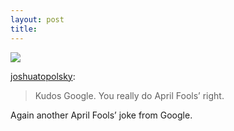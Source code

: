 ```yaml
---
layout: post
title: 
---
```


<img src="/tumblr_files/RUEUERDJclrqezmaT1o6wxu8o1_250.png"/><br/><p><a href="http://joshuatopolsky.tumblr.com/post/91928357/kudos-google-you-really-do-april-fools-right">joshuatopolsky</a>:</p>

<blockquote>Kudos Google. You really do April Fools’ right.</blockquote>

<p>Again another April Fools&#8217; joke from Google.</p>

